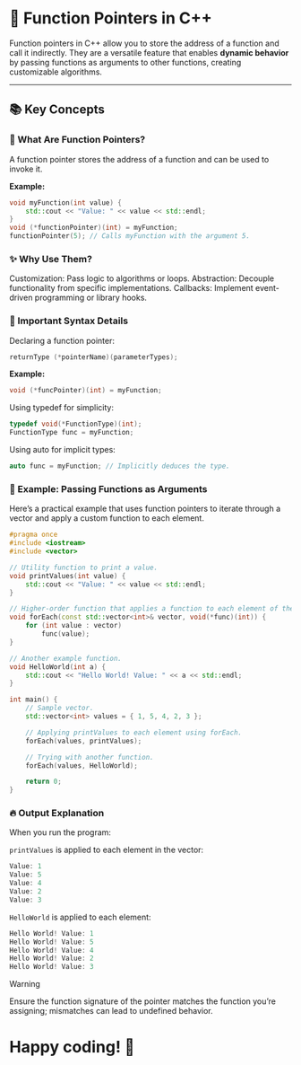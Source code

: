 # 🎯 Function Pointers in C++

Function pointers in C++ allow you to store the address of a function and call it indirectly. They are a versatile feature that enables **dynamic behavior** by passing functions as arguments to other functions, creating customizable algorithms.

---

## 📚 Key Concepts

### 🔧 What Are Function Pointers?
A function pointer stores the address of a function and can be used to invoke it.

**Example:**
```cpp
void myFunction(int value) {
    std::cout << "Value: " << value << std::endl;
}
void (*functionPointer)(int) = myFunction;
functionPointer(5); // Calls myFunction with the argument 5.
```

### ✨ Why Use Them?
Customization: Pass logic to algorithms or loops.
Abstraction: Decouple functionality from specific implementations.
Callbacks: Implement event-driven programming or library hooks.

### 🚨 Important Syntax Details
Declaring a function pointer:

```cpp
returnType (*pointerName)(parameterTypes);
```

**Example:**
```cpp
void (*funcPointer)(int) = myFunction;
```

Using typedef for simplicity:
```cpp
typedef void(*FunctionType)(int);
FunctionType func = myFunction;
```

Using auto for implicit types:
```cpp
auto func = myFunction; // Implicitly deduces the type.
```

### 🚀 Example: Passing Functions as Arguments
Here’s a practical example that uses function pointers to iterate through a vector and apply a custom function to each element.

```cpp
#pragma once
#include <iostream>
#include <vector>

// Utility function to print a value.
void printValues(int value) {
    std::cout << "Value: " << value << std::endl;
}

// Higher-order function that applies a function to each element of the vector.
void forEach(const std::vector<int>& vector, void(*func)(int)) {
    for (int value : vector)
        func(value);
}

// Another example function.
void HelloWorld(int a) {
    std::cout << "Hello World! Value: " << a << std::endl;
}

int main() {
    // Sample vector.
    std::vector<int> values = { 1, 5, 4, 2, 3 };

    // Applying printValues to each element using forEach.
    forEach(values, printValues);

    // Trying with another function.
    forEach(values, HelloWorld);

    return 0;
}

```

### 🔥 Output Explanation

When you run the program:

`printValues` is applied to each element in the vector:
```cpp
Value: 1
Value: 5
Value: 4
Value: 2
Value: 3
```

`HelloWorld` is applied to each element:
```cpp
Hello World! Value: 1
Hello World! Value: 5
Hello World! Value: 4
Hello World! Value: 2
Hello World! Value: 3
```
> [!WARNING]
> Ensure the function signature of the pointer matches the function you’re assigning; mismatches can lead to undefined behavior.

# Happy coding! 🚀
